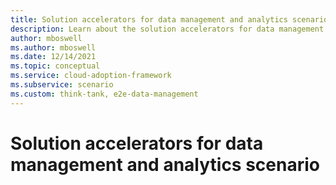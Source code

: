```yaml
---
title: Solution accelerators for data management and analytics scenario
description: Learn about the solution accelerators for data management and analytics scenario deployments.
author: mboswell
ms.author: mboswell
ms.date: 12/14/2021
ms.topic: conceptual
ms.service: cloud-adoption-framework
ms.subservice: scenario
ms.custom: think-tank, e2e-data-management
---
```


# Solution accelerators for data management and analytics scenario
